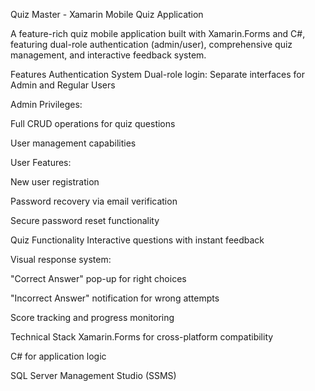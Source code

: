 Quiz Master - Xamarin Mobile Quiz Application


A feature-rich quiz mobile application built with Xamarin.Forms and C#, featuring dual-role authentication (admin/user), comprehensive quiz management, and interactive feedback system.

Features
Authentication System
Dual-role login: Separate interfaces for Admin and Regular Users

Admin Privileges:

Full CRUD operations for quiz questions

User management capabilities

User Features:

New user registration

Password recovery via email verification

Secure password reset functionality

Quiz Functionality
Interactive questions with instant feedback

Visual response system:

"Correct Answer" pop-up for right choices

"Incorrect Answer" notification for wrong attempts

Score tracking and progress monitoring

Technical Stack
Xamarin.Forms for cross-platform compatibility

C# for application logic

SQL Server Management Studio (SSMS)

